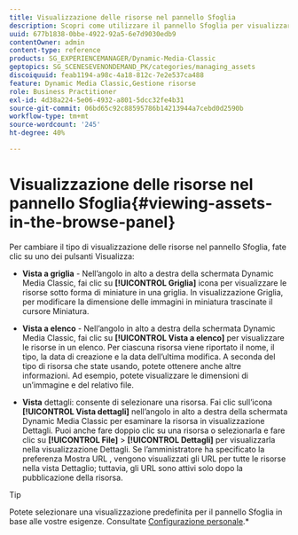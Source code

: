 ```yaml
---
title: Visualizzazione delle risorse nel pannello Sfoglia
description: Scopri come utilizzare il pannello Sfoglia per visualizzare le risorse.
uuid: 677b1838-0bbe-4922-92a5-6e7d9030edb9
contentOwner: admin
content-type: reference
products: SG_EXPERIENCEMANAGER/Dynamic-Media-Classic
geptopics: SG_SCENESEVENONDEMAND_PK/categories/managing_assets
discoiquuid: feab1194-a98c-4a18-812c-7e2e537ca488
feature: Dynamic Media Classic,Gestione risorse
role: Business Practitioner
exl-id: 4d38a224-5e06-4932-a801-5dcc32fe4b31
source-git-commit: 06bd65c92c88595786b14213944a7cebd0d2590b
workflow-type: tm+mt
source-wordcount: '245'
ht-degree: 40%

---
```


# Visualizzazione delle risorse nel pannello Sfoglia{#viewing-assets-in-the-browse-panel}

Per cambiare il tipo di visualizzazione delle risorse nel pannello Sfoglia, fate clic su uno dei pulsanti Visualizza:

* **Vista a griglia**  - Nell’angolo in alto a destra della schermata Dynamic Media Classic, fai clic su  **[!UICONTROL Griglia]** icona per visualizzare le risorse sotto forma di miniature in una griglia. In visualizzazione Griglia, per modificare la dimensione delle immagini in miniatura trascinate il cursore Miniatura.

* **Vista a elenco**  - Nell’angolo in alto a destra della schermata Dynamic Media Classic, fai clic su  **[!UICONTROL Vista a elenco]** per visualizzare le risorse in un elenco. Per ciascuna risorsa viene riportato il nome, il tipo, la data di creazione e la data dell’ultima modifica. A seconda del tipo di risorsa che state usando, potete ottenere anche altre informazioni. Ad esempio, potete visualizzare le dimensioni di un’immagine e del relativo file.

* **Vista**  dettagli: consente di selezionare una risorsa. Fai clic sull’icona **[!UICONTROL Vista dettagli]** nell’angolo in alto a destra della schermata Dynamic Media Classic per esaminare la risorsa in visualizzazione Dettagli. Puoi anche fare doppio clic su una risorsa o selezionarla e fare clic su **[!UICONTROL File]** > **[!UICONTROL Dettagli]** per visualizzarla nella visualizzazione Dettagli. Se l’amministratore ha specificato la preferenza Mostra URL , vengono visualizzati gli URL per tutte le risorse nella vista Dettaglio; tuttavia, gli URL sono attivi solo dopo la pubblicazione della risorsa.

>[!TIP]
>
>Potete selezionare una visualizzazione predefinita per il pannello Sfoglia in base alle vostre esigenze. Consultate [Configurazione personale](personal-setup.md#personal_setup).*
